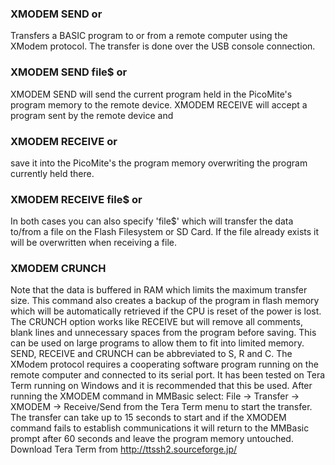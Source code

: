 

### XMODEM SEND or

Transfers a BASIC program to or from a remote computer using the XModem protocol. The transfer is done over the USB console connection.

### XMODEM SEND file$ or

XMODEM SEND will send the current program held in the PicoMite's program memory to the remote device. XMODEM RECEIVE will accept a program sent by the remote device and

### XMODEM RECEIVE or

save it into the PicoMite's the program memory overwriting the program currently held there.

### XMODEM RECEIVE file$ or

In both cases you can also specify 'file$' which will transfer the data to/from a file on the Flash Filesystem or SD Card. If the file already exists it will be overwritten when receiving a file.

### XMODEM CRUNCH

Note that the data is buffered in RAM which limits the maximum transfer size. This command also creates a backup of the program in flash memory which will be automatically retrieved if the CPU is reset of the power is lost. The CRUNCH option works like RECEIVE but will remove all comments, blank lines and unnecessary spaces from the program before saving. This can be used on large programs to allow them to fit into limited memory. SEND, RECEIVE and CRUNCH can be abbreviated to S, R and C. The XModem protocol requires a cooperating software program running on the remote computer and connected to its serial port. It has been tested on Tera Term running on Windows and it is recommended that this be used. After running the XMODEM command in MMBasic select: File -> Transfer -> XMODEM -> Receive/Send from the Tera Term menu to start the transfer. The transfer can take up to 15 seconds to start and if the XMODEM command fails to establish communications it will return to the MMBasic prompt after 60 seconds and leave the program memory untouched. Download Tera Term from http://ttssh2.sourceforge.jp/